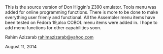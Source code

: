 This is the source version of Don Higgin's Z390 emulator. Tools menu was added for online programming functions.  There is more to be done to make everything user frienly and functional. All the Assembler menu items have been tested on Fedora 19,also COBOL menu items were added in. I hope to add menu functions for other capabilities soon.



Rahim Azizarab
rahimazizarab@yahoo.com

August 11, 2014
